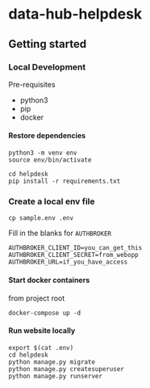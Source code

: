 # data-hub-helpdesk

## Getting started

### Local Development

Pre-requisites
- python3
- pip
- docker

#### Restore dependencies

```
python3 -m venv env
source env/bin/activate

cd helpdesk
pip install -r requirements.txt
```

### Create a local env file

```
cp sample.env .env
```

Fill in the blanks for `AUTHBROKER`

```
AUTHBROKER_CLIENT_ID=you_can_get_this
AUTHBROKER_CLIENT_SECRET=from_webopp
AUTHBROKER_URL=if_you_have_access
```

#### Start docker containers

from project root
```
docker-compose up -d
```

#### Run website locally

```
export $(cat .env)
cd helpdesk
python manage.py migrate
python manage.py createsuperuser
python manage.py runserver
```


